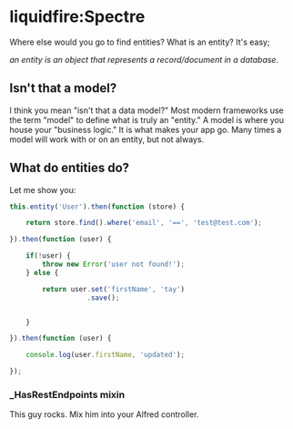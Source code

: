 # liquidfire:Spectre
Where else would you go to find entities? What is an entity? It's easy;

_an entity is an object that represents a record/document in a database._

## Isn't that a model?
I think you mean "isn't that a data model?" Most modern frameworks use the term "model" to define what is truly an "entity."
A model is where you house your "business logic." It is what makes your app go. Many times a model will work with or on
an entity, but not always.

## What do entities do?
Let me show you:

```js
this.entity('User').then(function (store) {

    return store.find().where('email', '==', 'test@test.com');

}).then(function (user) {

    if(!user) {
        throw new Error('user not found!');
    } else {

        return user.set('firstName', 'tay')
                   .save();


    }

}).then(function (user) {

    console.log(user.firstName, 'updated');

});

```

### _HasRestEndpoints mixin
This guy rocks. Mix him into your Alfred controller.
